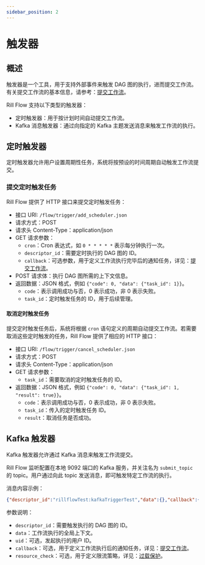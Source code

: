 ```yaml
---
sidebar_position: 2
---
```


# 触发器

## 概述

触发器是一个工具，用于支持外部事件来触发 DAG 图的执行，进而提交工作流。有关提交工作流的基本信息，请参考：[提交工作流](01-execute.md)。

Rill Flow 支持以下类型的触发器：

- 定时触发器：用于按计划时间自动提交工作流。
- Kafka 消息触发器：通过向指定的 Kafka 主题发送消息来触发工作流的执行。

## 定时触发器

定时触发器允许用户设置周期性任务，系统将按预设的时间周期自动触发工作流提交。

### 提交定时触发任务

Rill Flow 提供了 HTTP 接口来提交定时触发任务：

- 接口 URI: `/flow/trigger/add_scheduler.json`
- 请求方式：POST
- 请求头 Content-Type：application/json
- GET 请求参数：
  - `cron`：Cron 表达式，如 `0 * * * * *` 表示每分钟执行一次。
  - `descriptor_id`：需要定时执行的 DAG 图的 ID。
  - `callback`：可选参数，用于定义工作流执行完毕后的通知任务，详见：[提交工作流](01-execute.md)。
- POST 请求体：执行 DAG 图所需的上下文信息。
- 返回数据：JSON 格式，例如 `{"code": 0, "data": {"task_id": 1}}`。
  - `code`：表示调用成功与否，0 表示成功，非 0 表示失败。
  - `task_id`：定时触发任务的 ID，用于后续管理。

#### 取消定时触发任务

提交定时触发任务后，系统将根据 `cron` 语句定义的周期自动提交工作流。若需要取消这些定时触发的任务，Rill Flow 提供了相应的 HTTP 接口：

- 接口 URI: `/flow/trigger/cancel_scheduler.json`
- 请求方式：POST
- 请求头 Content-Type：application/json
- GET 请求参数：
  - `task_id`：需要取消的定时触发任务的 ID。
- 返回数据：JSON 格式，例如 `{"code": 0, "data": {"task_id": 1, "result": true}}`。
  - `code`：表示调用成功与否，0 表示成功，非 0 表示失败。
  - `task_id`：传入的定时触发任务 ID。
  - `result`：取消任务是否成功。

## Kafka 触发器

Kafka 触发器允许通过 Kafka 消息来触发工作流提交。

Rill Flow 监听配置在本地 9092 端口的 Kafka 服务，并关注名为 `submit_topic` 的 topic。用户通过向此 topic 发送消息，即可触发特定工作流的执行。

消息内容示例：

```json
{"descriptor_id":"rillflowTest:kafkaTriggerTest","data":{},"callback":{},"uid":1234567,"resource_check":{"check_type":"skip"}}
```

参数说明：

- `descriptor_id`：需要触发执行的 DAG 图的 ID。
- `data`：工作流执行的全局上下文。
- `uid`：可选，发起执行的用户 ID。
- `callback`：可选，用于定义工作流执行后的通知任务，详见：[提交工作流](01-execute.md)。
- `resource_check`：可选，用于定义限流策略，详见：[过载保护](04-overflow.md)。

